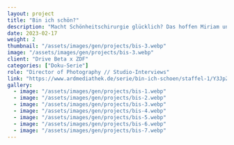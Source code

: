 ```yaml
---
layout: project
title: "Bin ich schön?"
description: "Macht Schönheitschirurgie glücklich? Das hoffen Miriam und Paulina, die sich unters Messer legen wollen, um sich in ihrem Körper wieder wohlzufühlen."
date: 2023-02-17
weight: 2
thumbnail: "/assets/images/gen/projects/bis-3.webp"
image: "/assets/images/gen/projects/bis-3.webp"
client: "Drive Beta x ZDF"
categories: ["Doku-Serie"]
role: "Director of Photography // Studio-Interviews"
link: "https://www.ardmediathek.de/serie/bin-ich-schoen/staffel-1/Y3JpZDovL25kci5kZS80OTc1/1"
gallery:
  - image: "/assets/images/gen/projects/bis-1.webp"
  - image: "/assets/images/gen/projects/bis-2.webp"
  - image: "/assets/images/gen/projects/bis-3.webp"
  - image: "/assets/images/gen/projects/bis-4.webp"
  - image: "/assets/images/gen/projects/bis-5.webp"
  - image: "/assets/images/gen/projects/bis-6.webp"
  - image: "/assets/images/gen/projects/bis-7.webp"
---
```


